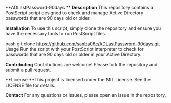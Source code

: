 **ADLastPassword-90days
**
**Description**
This repository contains a PostScript script designed to check and manage Active Directory passwords that are 90 days old or older.

**Installation**
To use this script, simply clone the repository and ensure you have the necessary tools to run PostScript files.

bash
git clone https://github.com/sanba06c/ADLastPassword-90days.git
Usage
Run the script with your PostScript interpreter to check for passwords that are 90 days old or older in your Active Directory.

**Contributing**
Contributions are welcome! Please fork the repository and submit a pull request.

**License
**This project is licensed under the MIT License. See the LICENSE file for details.

**Contact**
For any questions or issues, please open an issue in the repository.

